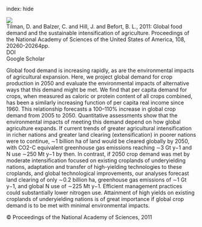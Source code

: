index: hide

<div class="Citation">
    <div class="Citation-thumb CitationThumb-linked"  data-href="https://doi.org/10.1073/pnas.1116437108">
      <img src="https://static.claimspace.cloud/climate-study-static/refs/thumbs/6/Tilman_et_al_2011-thumb.png" />
    </div>

  <div class="Citation-body">
    <div class="Citation-text">Tilman, D. and Balzer, C. and Hill, J. and Befort, B. L., 2011: Global food demand and the sustainable intensification of agriculture. <span class="Article-journal">Proceedings of the National Academy of Sciences of the United States of America, </span><span class="Article-volume">108, </span>20260-20264pp.</div>
    <div class="Citation-links">
      <div class="CitationLink" data-href="https://doi.org/10.1073/pnas.1116437108">
        <div class="CitationLink-icon CitationLink-Doi"></div>
        <div class="CitationLink-text">DOI</div>
      </div>
      <div class="CitationLink" data-href="https://scholar.google.com/scholar?q=10.1073/pnas.1116437108">
        <div class="CitationLink-icon CitationLink-Scholar"></div>
        <div class="CitationLink-text">Google Scholar</div>
      </div>
    </div>
  </div>
</div>

Global food demand is increasing rapidly, as are the environmental impacts of agricultural expansion. Here, we project global demand for crop production in 2050 and evaluate the environmental impacts of alternative ways that this demand might be met. We find that per capita demand for crops, when measured as caloric or protein content of all crops combined, has been a similarly increasing function of per capita real income since 1960. This relationship forecasts a 100–110% increase in global crop demand from 2005 to 2050. Quantitative assessments show that the environmental impacts of meeting this demand depend on how global agriculture expands. If current trends of greater agricultural intensification in richer nations and greater land clearing (extensification) in poorer nations were to continue, ∼1 billion ha of land would be cleared globally by 2050, with CO2-C equivalent greenhouse gas emissions reaching ∼3 Gt y−1 and N use ∼250 Mt y−1 by then. In contrast, if 2050 crop demand was met by moderate intensification focused on existing croplands of underyielding nations, adaptation and transfer of high-yielding technologies to these croplands, and global technological improvements, our analyses forecast land clearing of only ∼0.2 billion ha, greenhouse gas emissions of ∼1 Gt y−1, and global N use of ∼225 Mt y−1. Efficient management practices could substantially lower nitrogen use. Attainment of high yields on existing croplands of underyielding nations is of great importance if global crop demand is to be met with minimal environmental impacts.

<div class="Citation-copy">
&copy; Proceedings of the National Academy of Sciences, 2011
</div>